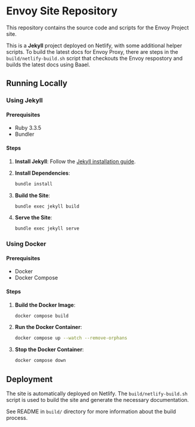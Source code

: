 # Envoy Site Repository

This repository contains the source code and scripts for the Envoy Project site.

This is a **Jekyll** project deployed on Netlify, with some additional helper scripts.
To build the latest docs for Envoy Proxy, there are steps in the `build/netlify-build.sh` script that checkouts the Envoy respostory and builds the latest docs using Baael.

## Running Locally

### Using Jekyll

#### Prerequisites
- Ruby 3.3.5
- Bundler

#### Steps

1. **Install Jekyll**: Follow the [Jekyll installation guide](https://jekyllrb.com/docs/installation/).

2. **Install Dependencies**:
    ```sh
    bundle install
    ```

3. **Build the Site**:
    ```sh
    bundle exec jekyll build
    ```

4. **Serve the Site**:
    ```sh
    bundle exec jekyll serve
    ```

### Using Docker

#### Prerequisites

- Docker
- Docker Compose

#### Steps

1. **Build the Docker Image**:
    ```sh
    docker compose build
    ```

2. **Run the Docker Container**:
    ```sh
    docker compose up --watch --remove-orphans
    ```

3. **Stop the Docker Container**:
    ```sh
    docker compose down
    ```

## Deployment

The site is automatically deployed on Netlify. The `build/netlify-build.sh` script is used to build the site and generate the necessary documentation.

See README in `build/` directory for more information about the build process.

